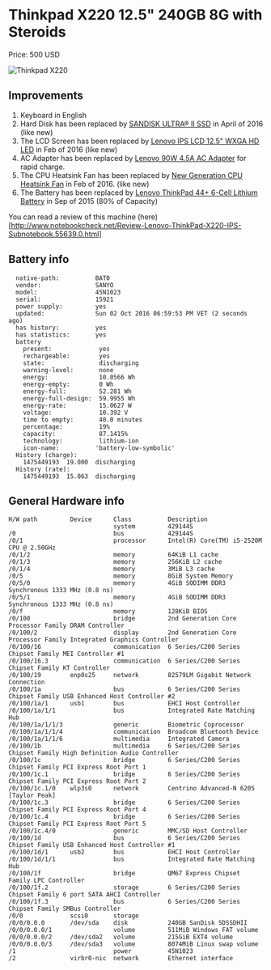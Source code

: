 # Thinkpad X220 12.5" 240GB 8G with Steroids

Price: 500 USD

![Thinkpad X220](http://compareindia.news18.com/media/gallery/images/2012/mar/x220_4_121236547158.jpg)

## Improvements

1. Keyboard in English
1. Hard Disk has been replaced by
   [SANDISK ULTRA® II SSD](https://www.amazon.com/SanDisk-Ultra-2-5-Inch-Height-SDSSDHII-240G-G25/dp/B00M8ABEIM)
   in April of 2016 (like new)
1. The LCD Screen has been replaced by
   [Lenovo IPS LCD 12.5" WXGA HD LED](https://www.amazon.com/gp/product/B005CV9KS0/ref=oh_aui_search_detailpage?ie=UTF8&psc=1)
   in Feb of 2016 (like new)
1. AC Adapter has been replaced by
   [Lenovo 90W 4.5A AC Adapter](https://www.amazon.com/gp/product/B006OQJO4C/ref=oh_aui_search_detailpage?ie=UTF8&psc=1)
   for rapid charge.
1. The CPU Heatsink Fan has been replaced by
   [New Generation CPU Heatsink Fan](https://www.amazon.com/gp/product/B00NDPKGDK/ref=oh_aui_search_detailpage?ie=UTF8&psc=1)
   in Feb of 2016. (like new)
1. The Battery has been replaced by
   [Lenovo ThinkPad 44+ 6-Cell Lithium Battery](https://www.amazon.com/gp/product/B0085MPHGM/ref=oh_aui_search_detailpage?ie=UTF8&psc=1)
   in Sep of 2015 (80% of Capacity)

You can read a review of this machine (here)[http://www.notebookcheck.net/Review-Lenovo-ThinkPad-X220-IPS-Subnotebook.55639.0.html]

## Battery info
```
  native-path:          BAT0
  vendor:               SANYO
  model:                45N1023
  serial:               15921
  power supply:         yes
  updated:              Sun 02 Oct 2016 06:59:53 PM VET (2 seconds ago)
  has history:          yes
  has statistics:       yes
  battery
    present:             yes
    rechargeable:        yes
    state:               discharging
    warning-level:       none
    energy:              10.0566 Wh
    energy-empty:        0 Wh
    energy-full:         52.281 Wh
    energy-full-design:  59.9955 Wh
    energy-rate:         15.0627 W
    voltage:             10.392 V
    time to empty:       40.0 minutes
    percentage:          19%
    capacity:            87.1415%
    technology:          lithium-ion
    icon-name:          'battery-low-symbolic'
  History (charge):
    1475449193	19.000	discharging
  History (rate):
    1475449193	15.063	discharging
```

## General Hardware info
```
H/W path         Device      Class          Description
                             system         429144S
/0                           bus            429144S
/0/1                         processor      Intel(R) Core(TM) i5-2520M CPU @ 2.50GHz
/0/1/2                       memory         64KiB L1 cache
/0/1/3                       memory         256KiB L2 cache
/0/1/4                       memory         3MiB L3 cache
/0/5                         memory         8GiB System Memory
/0/5/0                       memory         4GiB SODIMM DDR3 Synchronous 1333 MHz (0.8 ns)
/0/5/1                       memory         4GiB SODIMM DDR3 Synchronous 1333 MHz (0.8 ns)
/0/f                         memory         128KiB BIOS
/0/100                       bridge         2nd Generation Core Processor Family DRAM Controller
/0/100/2                     display        2nd Generation Core Processor Family Integrated Graphics Controller
/0/100/16                    communication  6 Series/C200 Series Chipset Family MEI Controller #1
/0/100/16.3                  communication  6 Series/C200 Series Chipset Family KT Controller
/0/100/19        enp0s25     network        82579LM Gigabit Network Connection
/0/100/1a                    bus            6 Series/C200 Series Chipset Family USB Enhanced Host Controller #2
/0/100/1a/1      usb1        bus            EHCI Host Controller
/0/100/1a/1/1                bus            Integrated Rate Matching Hub
/0/100/1a/1/1/3              generic        Biometric Coprocessor
/0/100/1a/1/1/4              communication  Broadcom Bluetooth Device
/0/100/1a/1/1/6              multimedia     Integrated Camera
/0/100/1b                    multimedia     6 Series/C200 Series Chipset Family High Definition Audio Controller
/0/100/1c                    bridge         6 Series/C200 Series Chipset Family PCI Express Root Port 1
/0/100/1c.1                  bridge         6 Series/C200 Series Chipset Family PCI Express Root Port 2
/0/100/1c.1/0    wlp3s0      network        Centrino Advanced-N 6205 [Taylor Peak]
/0/100/1c.3                  bridge         6 Series/C200 Series Chipset Family PCI Express Root Port 4
/0/100/1c.4                  bridge         6 Series/C200 Series Chipset Family PCI Express Root Port 5
/0/100/1c.4/0                generic        MMC/SD Host Controller
/0/100/1d                    bus            6 Series/C200 Series Chipset Family USB Enhanced Host Controller #1
/0/100/1d/1      usb2        bus            EHCI Host Controller
/0/100/1d/1/1                bus            Integrated Rate Matching Hub
/0/100/1f                    bridge         QM67 Express Chipset Family LPC Controller
/0/100/1f.2                  storage        6 Series/C200 Series Chipset Family 6 port SATA AHCI Controller
/0/100/1f.3                  bus            6 Series/C200 Series Chipset Family SMBus Controller
/0/0             scsi0       storage        
/0/0/0.0.0       /dev/sda    disk           240GB SanDisk SDSSDHII
/0/0/0.0.0/1                 volume         511MiB Windows FAT volume
/0/0/0.0.0/2     /dev/sda2   volume         215GiB EXT4 volume
/0/0/0.0.0/3     /dev/sda3   volume         8074MiB Linux swap volume
/1                           power          45N1023
/2               virbr0-nic  network        Ethernet interface
```
